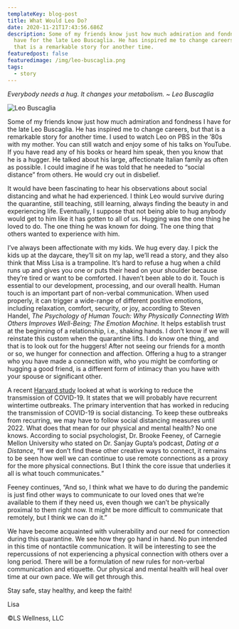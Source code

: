 ```yaml
---
templateKey: blog-post
title: What Would Leo Do?
date: 2020-11-21T17:43:56.686Z
description: Some of my friends know just how much admiration and fondness I
  have for the late Leo Buscaglia. He has inspired me to change careers, but
  that is a remarkable story for another time.
featuredpost: false
featuredimage: /img/leo-buscaglia.png
tags:
  - story
---
```

*Everybody needs a hug. It changes your metabolism. ~ Leo Buscaglia*

![Leo Buscaglia](/img/leo-buscaglia.png "Leo Buscaglia")

Some of my friends know just how much admiration and fondness I have for the late Leo Buscaglia. He has inspired me to change careers, but that is a remarkable story for another time. I used to watch Leo on PBS in the ’80s with my mother. You can still watch and enjoy some of his talks on YouTube. If you have read any of his books or heard him speak, then you know that he is a hugger. He talked about his large, affectionate Italian family as often as possible. I could imagine if he was told that he needed to “social distance” from others. He would cry out in disbelief. 

It would have been fascinating to hear his observations about social distancing and what he had experienced. I think Leo would survive during the quarantine, still teaching, still learning, always finding the beauty in and experiencing life. Eventually, I suppose that not being able to hug anybody would get to him like it has gotten to all of us. Hugging was the one thing he loved to do. The one thing he was known for doing. The one thing that others wanted to experience with him.

I’ve always been affectionate with my kids. We hug every day. I pick the kids up at the daycare, they’ll sit on my lap, we’ll read a story, and they also think that Miss Lisa is a trampoline. It’s hard to refuse a hug when a child runs up and gives you one or puts their head on your shoulder because they’re tired or want to be comforted. I haven’t been able to do it. Touch is essential to our development, processing, and our overall health. Human touch is an important part of non-verbal communication. When used properly, it can trigger a wide-range of different positive emotions, including relaxation, comfort, security, or joy, according to Steven Handel, *The Psychology of Human Touch: Why Physically Connecting With Others Improves Well-Being; The Emotion Machine.* It helps establish trust at the beginning of a relationship, i.e., shaking hands. I don’t know if we will reinstate this custom when the quarantine lifts. I do know one thing, and that is to look out for the huggers! After not seeing our friends for a month or so, we hunger for connection and affection. Offering a hug to a stranger who you have made a connection with, who you might be comforting or hugging a good friend, is a different form of intimacy than you have with your spouse or significant other. 

A recent [Harvard study](https://science.sciencemag.org/content/early/2020/04/14/science.abb5793) looked at what is working to reduce the transmission of COVID-19. It states that we will probably have recurrent wintertime outbreaks. The primary intervention that has worked in reducing the transmission of COVID-19 is social distancing. To keep these outbreaks from recurring, we may have to follow social distancing measures until 2022. What does that mean for our physical and mental health? No one knows. According to social psychologist, Dr. Brooke Feeney, of Carnegie Mellon University who stated on Dr. Sanjay Gupta’s podcast, *Dating at a Distance*, “If we don’t find these other creative ways to connect, it remains to be seen how well we can continue to use remote connections as a proxy for the more physical connections. But I think the core issue that underlies it all is what touch communicates.”

Feeney continues, “And so, I think what we have to do during the pandemic is just find other ways to communicate to our loved ones that we’re available to them if they need us, even though we can’t be physically proximal to them right now. It might be more difficult to communicate that remotely, but I think we can do it.”

We have become acquainted with vulnerability and our need for connection during this quarantine. We see how they go hand in hand. No pun intended in this time of nontactile communication. It will be interesting to see the repercussions of not experiencing a physical connection with others over a long period. There will be a formulation of new rules for non-verbal communication and etiquette. Our physical and mental health will heal over time at our own pace. We will get through this.

Stay safe, stay healthy, and keep the faith!

Lisa

©LS Wellness, LLC
